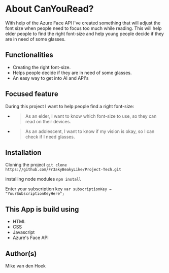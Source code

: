 # About CanYouRead?
With help of the Azure Face API I've created something that will adjust the font size when people need to focus too much while reading. This will help elder people to find the right font-size and help young people decide if they are in need of some glasses.

## Functionalities
* Creating the right font-size.
* Helps people decide if they are in need of some glasses.
* An easy way to get into AI and API's

## Focused feature
During this project I want to help people find a right font-size:
* > As an elder, I want to know which font-size to use, so they can read on their devices.
* > As an adolescent, I want to know if my vision is okay, so I can check if I need glasses.

## Installation
Cloning the project `git clone https://github.com/Fr3akyBeakyLike/Project-Tech.git`

installing node modules `npm install`

Enter your subscription key `var subscriptionKey = "YourSubscriptionKeyHere";`

## This App is build using
* HTML
* CSS
* Javascript
* Azure's Face API

## Author(s)
Mike van den Hoek
